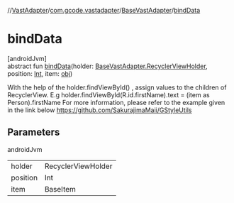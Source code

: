 //[VastAdapter](../../../index.md)/[com.gcode.vastadapter](../index.md)/[BaseVastAdapter](index.md)/[bindData](bind-data.md)

# bindData

[androidJvm]\
abstract fun [bindData](bind-data.md)(holder: [BaseVastAdapter.RecyclerViewHolder](-recycler-view-holder/index.md), position: [Int](https://kotlinlang.org/api/latest/jvm/stdlib/kotlin/-int/index.html), item: [obj](index.md))

With the help of the holder.findViewById() , assign values to the children of RecyclerView. E.g holder.findViewById<TextView>(R.id.firstName).text = (item as Person).firstName For more information, please refer to the example given in the link below https://github.com/SakurajimaMaii/GStyleUtils

## Parameters

androidJvm

| | |
|---|---|
| holder | RecyclerViewHolder |
| position | Int |
| item | BaseItem |
